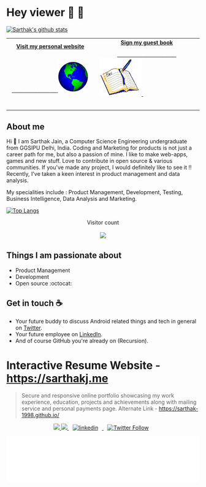 
<!--
**sarthak-1998/sarthak-1998** is a ✨ _special_ ✨ repository because its `README.md` (this file) appears on your GitHub profile.

Here are some ideas to get you started:

- 🔭 I’m currently working on ...
- 🌱 I’m currently learning ...
- 👯 I’m looking to collaborate on ...
- 🤔 I’m looking for help with ...
- 💬 Ask me about ...
- 📫 How to reach me: ...
- 😄 Pronouns: ...
- ⚡ Fun fact: ...
-->

# Hey viewer :wave: 👋

 <p align="center"> 

[![Sarthak's github stats](https://github-readme-stats.vercel.app/api?username=sarthak-1998&show_icons=true)](https://github.com/sarthak-1998)

</p>


<!-- Social -->
<table width="100%">
<tr>
<td align="center">
<a href="https://www.sarthakj.me/">
<strong>Visit my personal website </strong>
<br />
<br />

<!-- Centering something has never been easy, has it? -->
<span>&nbsp;&nbsp;&nbsp;&nbsp;&nbsp;&nbsp;&nbsp;&nbsp;</span>
<span>&nbsp;&nbsp;&nbsp;&nbsp;&nbsp;&nbsp;&nbsp;&nbsp;</span>
<span>&nbsp;&nbsp;&nbsp;&nbsp;&nbsp;&nbsp;&nbsp;&nbsp;</span>
<span>&nbsp;&nbsp;&nbsp;&nbsp;</span>
<img alt="Globe" height="80" src="https://github.com/sarthak-1998/sarthak-1998/blob/master/Assets/globe.gif?raw=true">
</a>
<span>&nbsp;&nbsp;&nbsp;&nbsp;&nbsp;&nbsp;&nbsp;&nbsp;</span>
<span>&nbsp;&nbsp;&nbsp;&nbsp;&nbsp;&nbsp;&nbsp;&nbsp;</span>
<span>&nbsp;&nbsp;&nbsp;&nbsp;&nbsp;&nbsp;&nbsp;&nbsp;</span>
<span>&nbsp;&nbsp;&nbsp;&nbsp;&nbsp;&nbsp;&nbsp;&nbsp;</span>
</td>
<td align="center">
<a href="https://github.com/sarthak-1998/sarthak-1998/issues/new?assignees=sarthak-1998&labels=Guestbook+Entry&template=guestbook-entry.md&title=New+Entry+by+Name">
<strong>Sign my guest book</strong>
<br />

<span>&nbsp;&nbsp;&nbsp;&nbsp;&nbsp;&nbsp;&nbsp;&nbsp;</span>
<span>&nbsp;&nbsp;&nbsp;&nbsp;&nbsp;&nbsp;&nbsp;&nbsp;</span>
<span>&nbsp;&nbsp;&nbsp;&nbsp;&nbsp;&nbsp;&nbsp;</span> 
<span>&nbsp;&nbsp;&nbsp;&nbsp;&nbsp;&nbsp;&nbsp;</span> 
<span>&nbsp;&nbsp;&nbsp;&nbsp;&nbsp;&nbsp;&nbsp;</span> 
<img height="100" alt="Book" src="https://github.com/sarthak-1998/sarthak-1998/blob/master/Assets/book.gif?raw=true"> 
</a>
<span>&nbsp;&nbsp;&nbsp;&nbsp;&nbsp;&nbsp;&nbsp;&nbsp;</span>
<span>&nbsp;&nbsp;&nbsp;&nbsp;&nbsp;&nbsp;&nbsp;&nbsp;</span>
<span>&nbsp;&nbsp;&nbsp;&nbsp;&nbsp;&nbsp;&nbsp;&nbsp;</span>
<span>&nbsp;&nbsp;&nbsp;&nbsp;&nbsp;&nbsp;&nbsp;&nbsp;</span>
<span>&nbsp;&nbsp;&nbsp;&nbsp;&nbsp;&nbsp;&nbsp;&nbsp;</span>    
</td>
</tr>
</table>


## About me



Hi 👋 I am Sarthak Jain, a Computer Science Engineering undergraduate from GGSIPU Delhi, India. Coding and Marketing for products is not just a career path for me, but also a passion of mine. I like to make web-apps, games and new stuff. Love to contribute in open source & various communities. If you've made any project, I would definitely like to see it !! Recently, I've taken a keen interest in product management and data analysis.

My specialities include : Product Management, Development, Testing, Business Intelligence, Data Analysis and Marketing. 



<p align="center"> 

<!-- [![ReadMe Card](https://github-readme-stats.vercel.app/api/pin/?username=sarthak-1998&repo=sarthak-1998.github.io&show_owner=true)](https://github.com/sarthak-1998/sarthak-1998.github.io/) -->



[![Top Langs](https://github-readme-stats.vercel.app/api/top-langs/?username=sarthak-1998)](https://github.com/sarthak-1998)

</p>

<p align="center"> 
  Visitor count<br> <br>
  <img src="https://profile-counter.glitch.me/sarthak-1998/count.svg" />
</p>


## Things I am passionate about

- Product Management
- Development
- Open source :octocat:

## Get in touch :coffee:

- Your future buddy to discuss Android related things and tech in general on [Twitter](https://twitter.com/sarcastic_sark).
- Your future employee on [LinkedIn](https://www.linkedin.com/in/sarthak-jain24apr98/).
- And of course GitHub you're already on (Recursion).


# Interactive Resume Website - **https://sarthakj.me**

> Secure and responsive online portfolio showcasing my work experience, education, projects and achievements along with mailing service and personal payments page. 
 Alternate Link -   https://sarthak-1998.github.io/



                                            

<p align = "center">
  

  
   <a href="https://github.com/sarthak-1998/">
    <img src="https://img.shields.io/github/followers/sarthak-1998?label=Follow%20sarthak-1998&style=social"></img>
  </a>
  

  <a href="https://github.com/sarthak-1998/sarthak-1998.github.io/commits">
    <img src="https://img.shields.io/github/last-commit/sarthak-1998/sarthak-1998.github.io"></img>
  </a>

<a href="https://www.linkedin.com/in/sarthak-jain24apr98/" rel="nofollow noreferrer">
                <img style="padding-right: 10px;padding-left: 10px;" src="https://img.shields.io/badge/LinkedIn-Sarthak Jain-blue?style=social&logo=LinkedIn" alt="linkedin">
              </img>
              </a>

  <a href="https://twitter.com/intent/follow?original_referer=https%3A%2F%2Fpublish.twitter.com%2F&ref_src=twsrc%5Etfw&region=follow_link&screen_name=sarcastic_sark&tw_p=followbutton">
                <img style="padding-right: 10px;padding-left: 10px;" alt="Twitter Follow" src="https://img.shields.io/twitter/follow/sarcastic_sark?style=social">
              </img>
              </a>
</p >


<div align="center">

<img height="120" alt="Thanks for visiting me" width="100%" src= "https://github.com/sarthak-1998/sarthak-1998/blob/master/Assets/Thanks.svg" />
<br />


</div>
